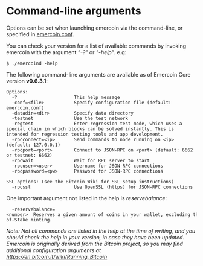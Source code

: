 # Command-line arguments

Options can be set when launching emercoin via the command-line, or specified in [emercoin.conf](/en/running-emercoin/emercoin-conf.md).

You can check your version for a list of available commands by invoking emercoin with the argument _"-?"_ or _"-help"_. e.g:

    $ ./emercoind -help

The following command-line arguments are available as of Emercoin Core version **v0.6.3.1**:

```text
Options:
  -?                     This help message
  -conf=<file>           Specify configuration file (default: emercoin.conf)
  -datadir=<dir>         Specify data directory
  -testnet               Use the test network
  -regtest               Enter regression test mode, which uses a special chain in which blocks can be solved instantly. This is intended for regression testing tools and app development.
  -rpcconnect=<ip>       Send commands to node running on <ip> (default: 127.0.0.1)
  -rpcport=<port>        Connect to JSON-RPC on <port> (default: 6662 or testnet: 6662)
  -rpcwait               Wait for RPC server to start
  -rpcuser=<user>        Username for JSON-RPC connections
  -rpcpassword=<pw>      Password for JSON-RPC connections

SSL options: (see the Bitcoin Wiki for SSL setup instructions)
  -rpcssl                Use OpenSSL (https) for JSON-RPC connections
```
One important argument not listed in the help is _reservebalance_:

```text
  -reservebalance=<number>  Reserves a given amount of coins in your wallet, excluding them from participating in Proof-of-Stake minting.
```
<i>Note: Not all commands are listed in the help at the time of writing, and you should check the help in your version, in case they have been updated. Emercoin is originally derived from the Bitcoin project, so you may find additional configuration arguments at <a target="_blank" rel="nofollow" href="https://en.bitcoin.it/wiki/Running_Bitcoin">https://en.bitcoin.it/wiki/Running_Bitcoin</a></i>
